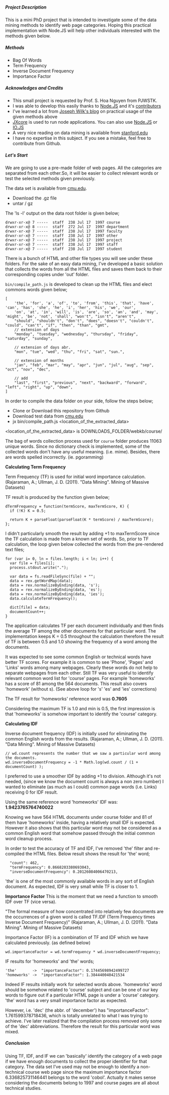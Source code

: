 ##### Project Description
This is a mini PhD project that is intended to investigate some of the data mining methods to identify web page categories. Hoping this practical implementation with Node.JS will help other individuals interested with the methods given below.

##### Methods
 - Bag Of Words
 - Term Frequency
 - Inverse Document Frequency
 - Importance Factor

##### Acknowledges and Credits

 - This small project is requested by Prof. S. Hoa Nguyen from PJWSTK.
 - I was able to develop this easily thanks to [Node.JS](http://nodejs.org) and it's [contributors](https://github.com/joyent/node/graphs/contributors)
 - I've learned a lot from [Joseph Wilk's blog](http://blog.josephwilk.net/projects/latent-semantic-analysis-in-python.html) on practical usage of the given methods above
 - [JXcore](http://jxcore.com) is used to run node applications. You can also use [Node.JS](http://nodejs.org) or [IO.JS](https://iojs.org/en/index.html)
 - A very nice reading on data mining is available from [stanford.edu](http://infolab.stanford.edu/~ullman/mmds/book.pdf)
 - I have no expertise in this subject. If you see a mistake, feel free to contribute from Github.

##### Let's Start

We are going to use a pre-made folder of web pages. All the categories are separated from each other.So, it will be easier to collect relevant words or test the selected methods given previously.

The data set is available from [cmu.edu](http://www.cs.cmu.edu/afs/cs.cmu.edu/project/theo-20/www/data/).

 - Download the .gz file
 - untar / gz

The 'ls -l' output on the data root folder is given below;
```
drwxr-xr-x@ 7 -----  staff  238 Jul 17  1997 course
drwxr-xr-x@ 8 -----  staff  272 Jul 17  1997 department
drwxr-xr-x@ 7 -----  staff  238 Jul 17  1997 faculty
drwxr-xr-x@ 7 -----  staff  238 Jul 17  1997 other
drwxr-xr-x@ 7 -----  staff  238 Jul 17  1997 project
drwxr-xr-x@ 7 -----  staff  238 Jul 17  1997 staff
drwxr-xr-x@ 7 -----  staff  238 Jul 17  1997 student
```
There is a bunch of HTML and other file types you will see under these folders. For the sake of an easy data mining, I've developed a basic solution that collects the words from all the HTML files and saves them back to their corresponding copies under 'out' folder.

`bin/compile_path.js` is developed to clean up the HTML files and elect commons words given below;
```
[
    'the', 'for', 'a', 'of', 'to', 'from', 'this', 'that', 'have', 'can', 'has', 'she', 'he', 'i', 'her', 'his', 'we', 'our',
    'on', 'at', 'in', 'will', 'is', 'are', 'so', 'an', 'and', 'may', 'might', 'be', 'not', 'shall', "won't", "isn't", "aren't",
    "should", "shouldn't", "don't", "does", "doesn't", "couldn't", "could", "can't", "if", "then", "than", "gmt",
    // extension of days
    "monday", "tuesday", "wednesday", "thursday", "friday", "saturday", "sunday",

    // extension of days abr.
    "mon", "tue", "wed", "thu", "fri", "sat", "sun.",

    // extension of months
    "jan", "feb", "mar", "may", "apr", "jun", "jul", "aug", "sep", "oct", "nov", "dec",

    // add
    "last", "first", "previous", "next", "backward", "forward", "left", "right", "up", "down",
]
```

In order to compile the data folder on your side, follow the steps below;

 - Clone or Download this repository from Github
 - Download test data from [cmu.edu](http://www.cs.cmu.edu/afs/cs.cmu.edu/project/theo-20/www/data/)
 - jx bin/compile_path.js <location_of_the_extracted_data>

 <location_of_the_extracted_data> is DOWNLOADS_FOLDER/webkb/course/

The bag of words collection process used for `course` folder produces 11063 unique words. Since no dictionary check is implemented, some of the collected words don't have any useful meaning. (i.e. mime). Besides, there are words spelled incorrectly. (ie. pgoramming)


**Calculating Term Frequency**

Term Frequency (TF) is used for initial word importance calculation. (Rajaraman, A.; Ullman, J. D. (2011). "Data Mining". Mining of Massive Datasets)

TF result is produced by the function given below;
```
dTermFrequency = function(termScore, maxTermScore, K) {
  if (!K) K = 0.5;

  return K + parseFloat(parseFloat(K * termScore) / maxTermScore);
};
```

I didn't particularly smooth the result by adding +1 to maxTermScore since the TF calculation is made from a known set of words. So, prior to TF calculation, the loop given below collected the words from the pre-rendered text files;
```
for (var i= 0, ln = files.length; i < ln; i++) {
  var file = files[i];
  process.stdout.write(".");

  var data = fs.readFileSync(file) + "";
  data = rex.getWordMap(data);
  data = rex.normalizeByEnding(data, 's');
  data = rex.normalizeByEnding(data, 'es');
  data = rex.normalizeByEnding(data, 'ies');
  data.calculateTermFrequency();

  dict[file] = data;
  documentCount++;
}
```

The application calculates TF per each document individually and then finds the average TF among the other documents for that particular word. The implementation keeps K = 0.5 throughout the calculation therefore the result of TF is between 0.5 and 1.0 showing the frequency of a word among the documents.

It was expected to see some common English or technical words have better TF scores. For example it is common to see 'Phone', 'Pages' and 'Links' words among many webpages. Clearly these words do not help to separate webpages from each other. Still TF was very useful to identify relevant common word list for 'course' pages. For example 'homeworks' has a score of 81 among the 564 documents. This result also covers 'homework' (without s).
(See above loop for 's' 'es' and 'ies' corrections)

The TF result for 'homeworks' reference word was **0.7605**

Considering the maximum TF is 1.0 and min is 0.5, the first impression is that 'homeworks' is somehow important to identify the 'course' category.


**Calculating IDF**

Inverse document frequency (IDF) is initially used for eliminating the common English words from the results.
(Rajaraman, A.; Ullman, J. D. (2011). "Data Mining". Mining of Massive Datasets)
```JS
// wd.count represents the number that we saw a particular word among the documents.
wd.inverseDocumentFrequency = -1 * Math.log(wd.count / (1 + documentCount) );
```

I preferred to use a smoother IDF by adding +1 to division. Although it's not needed, (since we know the document count is always a non zero number) I wanted to eliminate (as much as I could) common page words (i.e. Links) receiving 0 for IDF result.

Using the same reference word 'homeworks' IDF was: **1.9423765764740022**

Knowing we have 564 HTML documents under course folder and 81 of them have 'homeworks' inside, having a relatively small IDF is expected. However it also shows that this particular word may not be considered as a common English word that somehow passed through the initial common word cleanup process.

In order to test the accuracy of TF and IDF, I've removed 'the' filter and re-compiled the HTML files. Below result shows the result for 'the' word;
```
  "count": 462,
  "termFrequency": 0.8668203380693043,
  "inverseDocumentFrequency": 0.20126084006470213,
```

'the' is one of the most commonly available words in any sort of English document. As expected, IDF is very small while TF is closer to 1.

**Importance Factor**
This is the moment that we need a function to smooth IDF over TF (vice versa).

"The formal measure of how concentrated into relatively few documents are the occurrences of a given word is called TF.IDF
(Term Frequency times Inverse Document Frequency)" (Rajaraman, A.; Ullman, J. D. (2011). "Data Mining". Mining of Massive Datasets)

Importance Factor (IF) is a combination of TF and IDF which we have calculated previously. (as defined below)
```
wd.importanceFactor = wd.termFrequency * wd.inverseDocumentFrequency;
```

IF results for 'homeworks' and 'the' words;
```
'the'       ->  "importanceFactor": 0.17445698942499727
'homeworks' ->  "importanceFactor": 1.384440040421534
```

Indeed IF results initially work for selected words above. 'homeworks' word should be somehow related to 'course' subject and can be one of our key words to figure out if a particular HTML page is under a 'course' category. 'the' word has a very small importance factor as expected.

However, i.e. 'dec' (the abbr. of 'december') has "importanceFactor": 1.761599378718436, which is totally unrelated to what I was trying to achieve. I've later realized that the compilation process removed only some of the 'dec' abbreviations. Therefore the result for this particular word was mixed.

##### Conclusion

Using TF, IDF, and IF we can 'basically' identify the category of a web page if we have enough documents to collect the proper identifier for that category. The data set I've used may not be enough to identify a non-technical course web page since the maximum importance factor 6.336825731146441 belongs to the word 'cobol'. Actually it makes sense considering the documents belong to 1997 and course pages are all about technical studies.




